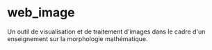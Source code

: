 # web_image
Un outil de visualisation et de traitement d'images dans le cadre d'un enseignement sur la morphologie mathématique. 
